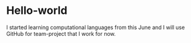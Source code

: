 # Hello-world
I started learning computational languages from this June and I will use GitHub for team-project that I work for now.
